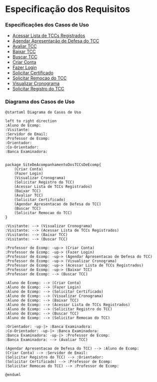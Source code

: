 # Especificação dos Requisitos

### Especificações dos Casos de Uso

- [Acessar Lista de TCCs Registrados](reqs_AcessarListaTCC.md)
- [Agendar Apresentação de Defesa do TCC](reqs_AgendarApresentacao.md)
- [Avaliar TCC](reqs_AvaliarTCC.md)
- [Baixar TCC](reqs_BaixarTCC.md)
- [Buscar TCC](reqs_BuscarTCC.md)
- [Criar Conta](reqs_CriarConta.md)
- [Fazer Login](reqs_FazerLogin.md)
- [Solicitar Certificado](reqs_SolicitarCertificado.md)
- [Solicitar Remocao do TCC](reqs_SolicitarRemocaoTCC.md)
- [Visualizar Cronograma](reqs_VisualizarCronogramaTCC.md)
- [Solicitar Registro do TCC](reqs_solicitarRegistroTCC.md)


### Diagrama dos Casos de Uso
```plantuml
@startuml Diagrama de Casos de Uso

left to right direction
:Aluno de Ecomp:
:Visitante: 
:Servidor de Email:
:Professor de Ecomp: 
:Orientador:
:Co-Orientador:
:Banca Examinadora:


package SiteDeAcompanhamentoDosTCCsDeEcomp{
    (Criar Conta) 
    (Fazer Login) 
    (Visualizar Cronograma)
    (Solicitar Registro do TCC)
    (Acessar Lista de TCCs Registrados)
    (Baixar TCC)
    (Avaliar TCC)
    (Solicitar Certificado)
    (Agendar Apresentacao de Defesa do TCC)
    (Buscar TCC)
    (Solicitar Remocao do TCC)
}

:Visitante: --> (Visualizar Cronograma)
:Visitante: --> (Acessar Lista de TCCs Registrados)
:Visitante: --> (Baixar TCC)
:Visitante: --> (Buscar TCC)

:Professor de Ecomp: -up-> (Criar Conta)
:Professor de Ecomp: -up-> (Fazer Login)
:Professor de Ecomp: -up-> (Agendar Apresentacao de Defesa do TCC)
:Professor de Ecomp: -up-> (Visualizar Cronograma)
:Professor de Ecomp: -up-> (Acessar Lista de TCCs Registrados)
:Professor de Ecomp: -up-> (Baixar TCC)
:Professor de Ecomp: --> (Buscar TCC)

:Aluno de Ecomp: --> (Criar Conta)
:Aluno de Ecomp: --> (Fazer Login)
:Aluno de Ecomp: --> (Solicitar Certificado)
:Aluno de Ecomp: --> (Visualizar Cronograma)
:Aluno de Ecomp: --> (Baixar TCC)
:Aluno de Ecomp: --> (Acessar Lista de TCCs Registrados)
:Aluno de Ecomp: --> (Solicitar Registro do TCC)
:Aluno de Ecomp: --> (Buscar TCC)
:Aluno de Ecomp: --> (Solicitar Remocao do TCC)

:Orientador: -up-|> :Banca Examinadora:
:Co-Orientador: -up-|> :Banca Examinadora:
:Banca Examinadora: -up-|> :Professor de Ecomp:
:Banca Examinadora: --> (Avaliar TCC)

(Agendar Apresentacao de Defesa do TCC) --> :Aluno de Ecomp:
(Criar Conta) --> :Servidor de Email:
(Solicitar Registro do TCC) --> :Orientador:
(Solicitar Certificado) --> :Professor de Ecomp:
(Solicitar Remocao do TCC) --> :Professor de Ecomp:

@enduml
```
